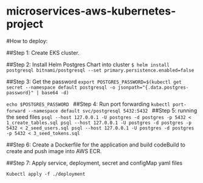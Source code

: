 # microservices-aws-kubernetes-project

#How to deploy:

##Step 1: Create EKS cluster.

##Step 2: Install Helm Postgres Chart into cluster
`$ helm install postgresql bitnami/postgresql --set primary.persistence.enabled=false`

##Step 3: Get the password
`export POSTGRES_PASSWORD=$(kubectl get secret --namespace default postgresql -o jsonpath="{.data.postgres-password}" | base64 -d)
`

`echo $POSTGRES_PASSWORD
`
##Step 4: Run port forwarding
`kubectl port-forward --namespace default svc/postgresql 5432:5432
`
##Step 5: running the seed files
`psql --host 127.0.0.1 -U postgres -d postgres -p 5432 < 1_create_tables.sql
psql --host 127.0.0.1 -U postgres -d postgres -p 5432 < 2_seed_users.sql
psql --host 127.0.0.1 -U postgres -d postgres -p 5432 < 3_seed_tokens.sql`

##Step 6: Create a Dockerfile for the application and build codeBuild to create and push image into AWS ECR.

##Step 7: Apply service, deployment, secret and configMap yaml files

`Kubectl apply -f ./deployment
`




